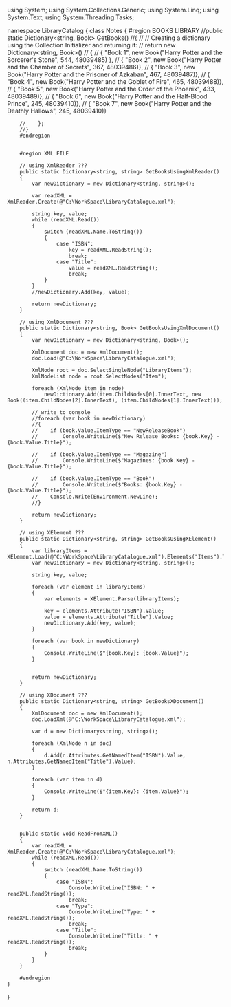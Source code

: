 ﻿using System;
using System.Collections.Generic;
using System.Linq;
using System.Text;
using System.Threading.Tasks;

namespace LibraryCatalog
{
	class Notes
	{
	#region BOOKS LIBRARY
		//public static Dictionary<string, Book> GetBooks()
		//{
		//    // Creating a dictionary using the Collection Initializer and returning it:
		//    return new Dictionary<string, Book>()
		//    {
		//        { "Book 1", new Book("Harry Potter and the Sorcerer's Stone", 544, 48039485) },
		//        { "Book 2", new Book("Harry Potter and the Chamber of Secrets", 367, 48039486)},
		//        { "Book 3", new Book("Harry Potter and the Prisoner of Azkaban", 467, 48039487)},
		//        { "Book 4", new Book("Harry Potter and the Goblet of Fire", 465, 48039488)},
		//        { "Book 5", new Book("Harry Potter and the Order of the Phoenix", 433, 48039489)},
		//        { "Book 6", new Book("Harry Potter and the Half-Blood Prince", 245, 48039410)},
		//        { "Book 7", new Book("Harry Potter and the Deathly Hallows", 245, 48039410)}

		//    };
		//}
		#endregion


		#region XML FILE

        // using XmlReader ???
        public static Dictionary<string, string> GetBooksUsingXmlReader()
        {
            var newDictionary = new Dictionary<string, string>();

            var readXML = XmlReader.Create(@"C:\WorkSpace\LibraryCatalogue.xml");

            string key, value;
            while (readXML.Read())
            {
                switch (readXML.Name.ToString())
                {
                    case "ISBN":
                        key = readXML.ReadString();
                        break;
                    case "Title":
                        value = readXML.ReadString();
                        break;
                }
            }
            //newDictionary.Add(key, value);

            return newDictionary;
        }

        // using XmlDocument ??? 
        public static Dictionary<string, Book> GetBooksUsingXmlDocument()
        {
            var newDictionary = new Dictionary<string, Book>();

            XmlDocument doc = new XmlDocument();
            doc.Load(@"C:\WorkSpace\LibraryCatalogue.xml");

            XmlNode root = doc.SelectSingleNode("LibraryItems");
            XmlNodeList node = root.SelectNodes("Item");

            foreach (XmlNode item in node)
                newDictionary.Add(item.ChildNodes[0].InnerText, new Book((item.ChildNodes[2].InnerText), (item.ChildNodes[1].InnerText)));

            // write to console
            //foreach (var book in newDictionary)
            //{
            //    if (book.Value.ItemType == "NewReleaseBook")
            //        Console.WriteLine($"New Release Books: {book.Key} - {book.Value.Title}");

            //    if (book.Value.ItemType == "Magazine")
            //        Console.WriteLine($"Magazines: {book.Key} - {book.Value.Title}");

            //    if (book.Value.ItemType == "Book")
            //        Console.WriteLine($"Books: {book.Key} - {book.Value.Title}");
            //    Console.Write(Environment.NewLine);
            //}

            return newDictionary;
        }

        // using XElement ???
        public static Dictionary<string, string> GetBooksUsingXElement()
        {
            var libraryItems = XElement.Load(@"C:\WorkSpace\LibraryCatalogue.xml").Elements("Items").ToString();
            var newDictionary = new Dictionary<string, string>();

            string key, value;

            foreach (var element in libraryItems)
            {
                var elements = XElement.Parse(libraryItems);

                key = elements.Attribute("ISBN").Value;
                value = elements.Attribute("Title").Value;
                newDictionary.Add(key, value);
            }

            foreach (var book in newDictionary)
            {
                Console.WriteLine($"{book.Key}: {book.Value}");
            }


            return newDictionary;
        }

        // using XDocument ???
        public static Dictionary<string, string> GetBooksXDocument()
        {
            XmlDocument doc = new XmlDocument();
            doc.LoadXml(@"C:\WorkSpace\LibraryCatalogue.xml");

            var d = new Dictionary<string, string>();

            foreach (XmlNode n in doc)
            {
                d.Add(n.Attributes.GetNamedItem("ISBN").Value, n.Attributes.GetNamedItem("Title").Value);
            }

            foreach (var item in d)
            {
                Console.WriteLine($"{item.Key}: {item.Value}");
            }

            return d;
        }


        public static void ReadFromXML()
        {
            var readXML = XmlReader.Create(@"C:\WorkSpace\LibraryCatalogue.xml");
            while (readXML.Read())
            {
                switch (readXML.Name.ToString())
                {
                    case "ISBN":
                        Console.WriteLine("ISBN: " + readXML.ReadString());
                        break;
                    case "Type":
                        Console.WriteLine("Type: " + readXML.ReadString());
                        break;
                    case "Title":
                        Console.WriteLine("Title: " + readXML.ReadString());
                        break;
                }
            }
        }

        #endregion
	}
}

